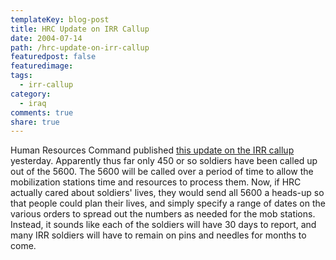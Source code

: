 ```yaml
---
templateKey: blog-post
title: HRC Update on IRR Callup
date: 2004-07-14
path: /hrc-update-on-irr-callup
featuredpost: false
featuredimage:
tags:
  - irr-callup
category:
  - iraq
comments: true
share: true
---
```


Human Resources Command published [this update on the IRR callup](https://www.2xcitizen.usar.army.mil/news/irrcallup-7-13-04.asp) yesterday. Apparently thus far only 450 or so soldiers have been called up out of the 5600. The 5600 will be called over a period of time to allow the mobilization stations time and resources to process them. Now, if HRC actually cared about soldiers' lives, they would send all 5600 a heads-up so that people could plan their lives, and simply specify a range of dates on the various orders to spread out the numbers as needed for the mob stations. Instead, it sounds like each of the soldiers will have 30 days to report, and many IRR soldiers will have to remain on pins and needles for months to come.

